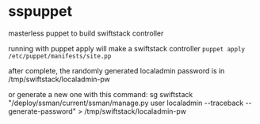 # sspuppet
masterless puppet to build swiftstack controller

running with puppet apply will make a swiftstack controller
```puppet apply /etc/puppet/manifests/site.pp```

after complete, the randomly generated localadmin password is in /tmp/swiftstack/localadmin-pw

or generate a new one with this command:
sg swiftstack "/deploy/ssman/current/ssman/manage.py user localadmin --traceback --generate-password" > /tmp/swiftstack/localadmin-pw


